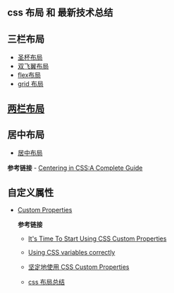 ## css 布局 和 最新技术总结 ##



## 三栏布局 ##
   - [圣杯布局](./圣杯布局/)
   - [双飞翼布局](./双飞翼布局/)
   - [flex布局](./flex布局)
   - [grid 布局](./grid布局)

## [两栏布局](./两栏布局) ##

## 居中布局 ##
   - [居中布局](./居中布局/)

   **参考链接**
       - [Centering in CSS:A Complete Guide](https://css-tricks.com/centering-css-complete-guide/)

## 自定义属性 ##
  - [Custom Properties](./自定义属性)

    **参考链接**
    - [It's Time To Start Using CSS Custom Properties](https://www.smashingmagazine.com/2017/04/start-using-css-custom-properties/)
    - [Using CSS variables correctly](https://madebymike.com.au/writing/using-css-variables/)

    - [坚定地使用 CSS Custom Properties](https://qianduan.group/posts/5a38d32f485c1a4c84948ceb)
    - [css 布局总结](http://brianway.github.io/2017/05/18/css-layout-classical-problems/)
